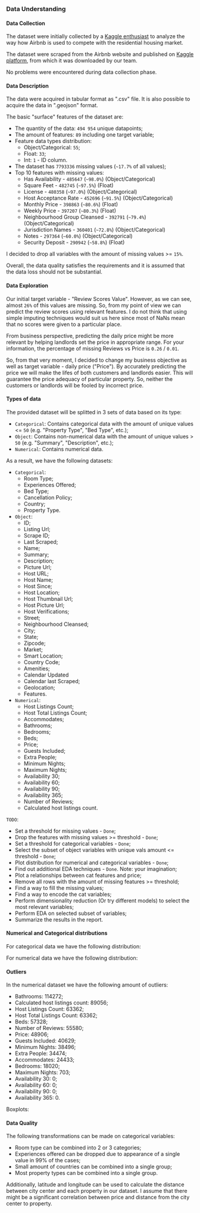 ### Data Understanding

#### Data Collection

The dataset were initially collected by a [Kaggle enthusiast](https://www.kaggle.com/joebeachcapital) to analyze the way how Airbnb is used to compete with the residential housing market.

The dataset were scraped from the Airbnb website and published on [Kaggle platform](https://www.kaggle.com/datasets/joebeachcapital/airbnb), from which it was downloaded by our team.

No problems were encountered during data collection phase.

#### Data Description

The data were acquired in tabular format as ".csv" file. It is also possible to acquire the data in ".geojson" format.

The basic "surface" features of the dataset are:
- The quantity of the data: `494 954` unique datapoints;
- The amount of features: `89` including one target variable;
- Feature data types distribution:
  * Object/Categorical: `55`;
  * Float: `33`;
  * Int: `1` - ID column.
- The dataset has `7793336` missing values (`~17.7%` of all values);
- Top 10 features with missing values:
  * Has Availability -               `485647` (`~98.0%`) (Object/Categorical)
  * Square Feet -                    `482745` (`~97.5%`) (Float)
  * License -                        `480358` (`~97.0%`) (Object/Categorical)
  * Host Acceptance Rate -           `452696` (`~91.5%`) (Object/Categorical)
  * Monthly Price -                  `398863` (`~80.6%`) (Float)
  * Weekly Price -                   `397207` (`~80.3%`) (Float)
  * Neighbourhood Group Cleansed -   `392791` (`~79.4%`) (Object/Categorical)
  * Jurisdiction Names -             `360401` (`~72.8%`) (Object/Categorical)
  * Notes -                          `297364` (`~60.0%`) (Object/Categorical)
  * Security Deposit -               `290942` (`~58.8%`) (Float)

I decided to drop all variables with the amount of missing values >= `15%`.

Overall, the data quality satisfies the requirements and it is assumed that the data loss should not be substantial.

#### Data Exploration

Our initial target variable - "Review Scores Value". However, as we can see, almost `26%` of this values are missing. So, from my point of view we can predict the review scores using relevant features. I do not think that using simple imputing techniques would suit us here since most of NaNs mean that no scores were given to a particular place.

From business perspective, predicting the daily price might be more relevant by helping landlords set the price in appropriate range. For your information, the percentage of missing Reviews vs Price is `0.26` / `0.01`.

So, from that very moment, I decided to change my business objective as well as target variable - daily price ("Price"). By accurately predicting the price we will make the lifes of both customers and landlords easier. This will guarantee the price adequacy of particular property. So, neither the customers or landlords will be fooled by incorrect price.

#### Types of data
The provided dataset will be splitted in 3 sets of data based on its type:
- `Categorical`: Contains categorical data with the amount of unique values <= `50` (e.g. "Property Type", "Bed Type", etc.);
- `Object`: Contains non-numerical data with the amount of unique values > `50` (e.g. "Summary", "Description", etc.);
- `Numerical`: Contains numerical data.

As a result, we have the following datasets:
- `Categorical`:
    * Room Type;
    * Experiences Offered;
    * Bed Type;
    * Cancellation Policy;
    * Country;
    * Property Type.
- `Object`:
    * ID;
    * Listing Url;
    * Scrape ID;
    * Last Scraped;
    * Name;
    * Summary;
    * Description;
    * Picture Url;
    * Host URL;
    * Host Name;
    * Host Since;
    * Host Location;
    * Host Thumbnail Url;
    * Host Picture Url;
    * Host Verifications;
    * Street;
    * Neighbourhood Cleansed;
    * City;
    * State;
    * Zipcode;
    * Market;
    * Smart Location;
    * Country Code;
    * Amenities;
    * Calendar Updated
    * Calendar last Scraped;
    * Geolocation;
    * Features.
- `Numerical`:
    * Host Listings Count;
    * Host Total Listings Count;
    * Accommodates;
    * Bathrooms;
    * Bedrooms;
    * Beds;
    * Price;
    * Guests Included;
    * Extra People;
    * Minimum Nights;
    * Maximum Nights;
    * Availability 30;
    * Availability 60;
    * Availability 90;
    * Availability 365;
    * Number of Reviews;
    * Calculated host listings count.

`TODO`:
- Set a threshold for missing values - `Done`;
- Drop the features with missing values >= threshold - `Done`;
- Set a threshold for categorical variables - `Done`;
- Select the subset of object variables with unique vals amount <= threshold - `Done`;
- Plot distribution for numerical and categorical variables - `Done`;
- Find out additional EDA techniques - `Done`. Note: your imagination;
- Plot a relationships between cat features and price;
- Remove all rows with the amount of missing features >= threshold;
- Find a way to fill the missing values;
- Find a way to encode the cat variables;
- Perform dimensionality reduction (Or try different models) to select the most relevant variables;
- Perform EDA on selected subset of variables;
- Summarize the results in the report.

#### Numerical and Categorical distributions

For categorical data we have the following distribution:
<Image>

For numerical data we have the following distribution:
<Image>

#### Outliers

In the numerical dataset we have the following amount of outliers:
- Bathrooms: 114272;
- Calculated host listings count: 89056;
- Host Listings Count: 63362;
- Host Total Listings Count: 63362;
- Beds: 57328;
- Number of Reviews: 55580;
- Price: 48906;
- Guests Included: 40629;
- Minimum Nights: 38496;
- Extra People: 34474;
- Accommodates: 24433;
- Bedrooms: 18020;
- Maximum Nights: 703;
- Availability 30: 0;
- Availability 60: 0;
- Availability 90: 0;
- Availability 365: 0.

Boxplots:
<Image>

#### Data Quality

The following transformations can be made on categorical variables:
- Room type can be combined into 2 or 3 categories;
- Experiences offered can be dropped due to appearance of a single value in 99% of the cases;
- Small amount of countries can be combined into a single group;
- Most property types can be combined into a single group.

Additionally, latitude and longitude can be used to calculate the distance between city center and each property in our dataset. I assume that there might be a significant correlation between price and distance from the city center to property.